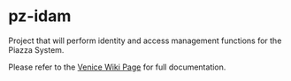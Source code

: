 # pz-idam
Project that will perform identity and access management functions for the Piazza System.


Please refer to the [Venice Wiki Page](https://github.com/venicegeo/venice/wiki/Pz-Gateway) for full documentation.
